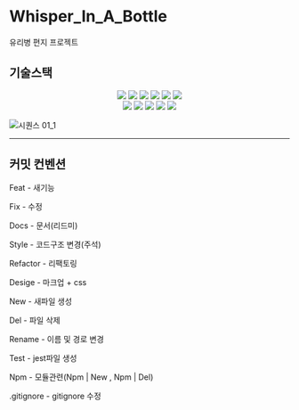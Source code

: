 # Whisper_In_A_Bottle
유리병 편지 프로젝트

## 기술스택
<div align="center">
  <img src="https://img.shields.io/badge/typescript-3178C6?style=for-the-badge&logo=typescript&logoColor=white">
  <img src="https://img.shields.io/badge/rust-000000?style=for-the-badge&logo=rust&logoColor=white">
  <img src="https://img.shields.io/badge/Nextjs-000000?style=for-the-badge&logo=nextdotjs&logoColor=white">
  <img src="https://img.shields.io/badge/Nestjs-E0234E?style=for-the-badge&logo=nestjs&logoColor=white">
  <img src="https://img.shields.io/badge/Jest-C21325?style=for-the-badge&logo=jest&logoColor=white">
  <img src="https://img.shields.io/badge/PostgreSQL-4169E1?style=for-the-badge&logo=postgresql&logoColor=white">
</div>
<div align="center">
  <img src="https://img.shields.io/badge/Threejs-000000?style=for-the-badge&logo=threedotjs&logoColor=white">
  <img src="https://img.shields.io/badge/Express-000000?style=for-the-badge&logo=express&logoColor=white">
  <img src="https://img.shields.io/badge/Nodejs-5FA04E?style=for-the-badge&logo=nodedotjs&logoColor=white">
  <img src="https://img.shields.io/badge/Socket.io-010101?style=for-the-badge&logo=socketdotio&logoColor=white">
  <img src="https://img.shields.io/badge/React-61DAFB?style=for-the-badge&logo=React&logoColor=white">
</div>

![시퀀스 01_1](https://github.com/naviadev/Whisper_In_A_Bottle/assets/165625160/cc303085-4ab9-40ce-8adb-3e2a3c0109a7)

---

## 커밋 컨벤션 
Feat - 새기능

Fix - 수정

Docs - 문서(리드미)

Style - 코드구조 변경(주석)

Refactor - 리팩토링

Desige - 마크업 + css

New - 새파일 생성

Del - 파일 삭제

Rename - 이름 및 경로 변경

Test - jest파일 생성

Npm - 모듈관련(Npm | New , Npm | Del)

.gitignore - gitignore 수정



